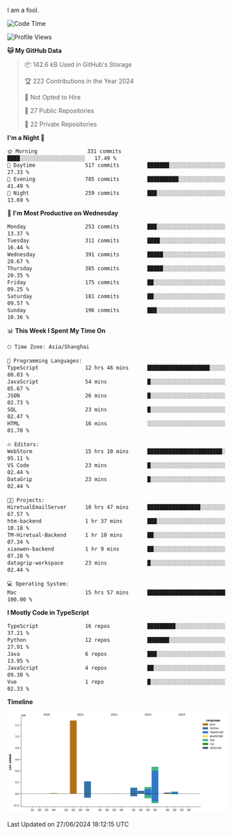 I am a fool.

<!--START_SECTION:waka-->
![Code Time](http://img.shields.io/badge/Code%20Time-1%2C519%20hrs%2030%20mins-blue)

![Profile Views](http://img.shields.io/badge/Profile%20Views-0-blue)

**🐱 My GitHub Data** 

> 📦 142.6 kB Used in GitHub's Storage 
 > 
> 🏆 222 Contributions in the Year 2024
 > 
> 🚫 Not Opted to Hire
 > 
> 📜 27 Public Repositories 
 > 
> 🔑 22 Private Repositories 
 > 
**I'm a Night 🦉** 

```text
🌞 Morning                331 commits         ████░░░░░░░░░░░░░░░░░░░░░   17.49 % 
🌆 Daytime                517 commits         ███████░░░░░░░░░░░░░░░░░░   27.33 % 
🌃 Evening                785 commits         ██████████░░░░░░░░░░░░░░░   41.49 % 
🌙 Night                  259 commits         ███░░░░░░░░░░░░░░░░░░░░░░   13.69 % 
```
📅 **I'm Most Productive on Wednesday** 

```text
Monday                   253 commits         ███░░░░░░░░░░░░░░░░░░░░░░   13.37 % 
Tuesday                  311 commits         ████░░░░░░░░░░░░░░░░░░░░░   16.44 % 
Wednesday                391 commits         █████░░░░░░░░░░░░░░░░░░░░   20.67 % 
Thursday                 385 commits         █████░░░░░░░░░░░░░░░░░░░░   20.35 % 
Friday                   175 commits         ██░░░░░░░░░░░░░░░░░░░░░░░   09.25 % 
Saturday                 181 commits         ██░░░░░░░░░░░░░░░░░░░░░░░   09.57 % 
Sunday                   196 commits         ███░░░░░░░░░░░░░░░░░░░░░░   10.36 % 
```


📊 **This Week I Spent My Time On** 

```text
🕑︎ Time Zone: Asia/Shanghai

💬 Programming Languages: 
TypeScript               12 hrs 46 mins      ████████████████████░░░░░   80.03 % 
JavaScript               54 mins             █░░░░░░░░░░░░░░░░░░░░░░░░   05.67 % 
JSON                     26 mins             █░░░░░░░░░░░░░░░░░░░░░░░░   02.73 % 
SQL                      23 mins             █░░░░░░░░░░░░░░░░░░░░░░░░   02.47 % 
HTML                     16 mins             ░░░░░░░░░░░░░░░░░░░░░░░░░   01.70 % 

🔥 Editors: 
WebStorm                 15 hrs 10 mins      ████████████████████████░   95.11 % 
VS Code                  23 mins             █░░░░░░░░░░░░░░░░░░░░░░░░   02.44 % 
DataGrip                 23 mins             █░░░░░░░░░░░░░░░░░░░░░░░░   02.44 % 

🐱‍💻 Projects: 
HiretualEmailServer      10 hrs 47 mins      █████████████████░░░░░░░░   67.57 % 
htm-backend              1 hr 37 mins        ███░░░░░░░░░░░░░░░░░░░░░░   10.18 % 
TM-Hiretual-Backend      1 hr 10 mins        ██░░░░░░░░░░░░░░░░░░░░░░░   07.34 % 
xiaowen-backend          1 hr 9 mins         ██░░░░░░░░░░░░░░░░░░░░░░░   07.28 % 
datagrip-workspace       23 mins             █░░░░░░░░░░░░░░░░░░░░░░░░   02.44 % 

💻 Operating System: 
Mac                      15 hrs 57 mins      █████████████████████████   100.00 % 
```

**I Mostly Code in TypeScript** 

```text
TypeScript               16 repos            █████████░░░░░░░░░░░░░░░░   37.21 % 
Python                   12 repos            ███████░░░░░░░░░░░░░░░░░░   27.91 % 
Java                     6 repos             ███░░░░░░░░░░░░░░░░░░░░░░   13.95 % 
JavaScript               4 repos             ██░░░░░░░░░░░░░░░░░░░░░░░   09.30 % 
Vue                      1 repo              █░░░░░░░░░░░░░░░░░░░░░░░░   02.33 % 
```



**Timeline**

![Lines of Code chart](https://raw.githubusercontent.com/VeejaLiu/VeejaLiu/master/assets/bar_graph.png)


 Last Updated on 27/06/2024 18:12:15 UTC
<!--END_SECTION:waka-->
